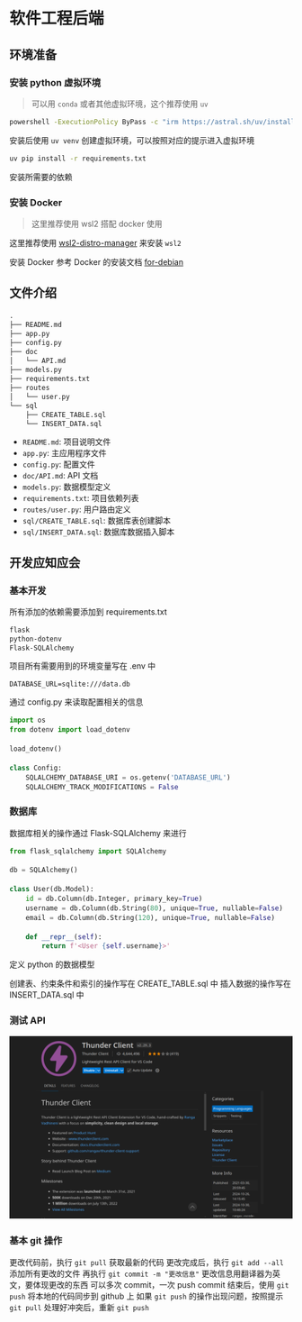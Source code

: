 # 软件工程后端

## 环境准备

### 安装 python 虚拟环境

> 可以用 `conda` 或者其他虚拟环境，这个推荐使用 `uv`

```bash
powershell -ExecutionPolicy ByPass -c "irm https://astral.sh/uv/install.ps1 | iex"
```

安装后使用 `uv venv` 创建虚拟环境，可以按照对应的提示进入虚拟环境

```bash
uv pip install -r requirements.txt
```

安装所需要的依赖

### 安装 Docker

> 这里推荐使用 wsl2 搭配 docker 使用

这里推荐使用 [wsl2-distro-manager](https://github.com/bostrot/wsl2-distro-manager) 来安装 `wsl2`

安装 Docker 参考 Docker 的安装文档 [for-debian](https://docs.docker.com/engine/install/debian/)

## 文件介绍

```text
.
├── README.md
├── app.py
├── config.py
├── doc
│   └── API.md
├── models.py
├── requirements.txt
├── routes
│   └── user.py
└── sql
    ├── CREATE_TABLE.sql
    └── INSERT_DATA.sql
```

- `README.md`: 项目说明文件
- `app.py`: 主应用程序文件
- `config.py`: 配置文件
- `doc/API.md`: API 文档
- `models.py`: 数据模型定义
- `requirements.txt`: 项目依赖列表
- `routes/user.py`: 用户路由定义
- `sql/CREATE_TABLE.sql`: 数据库表创建脚本
- `sql/INSERT_DATA.sql`: 数据库数据插入脚本

## 开发应知应会

### 基本开发

所有添加的依赖需要添加到 requirements.txt

```requirements
flask
python-dotenv
Flask-SQLAlchemy
```

项目所有需要用到的环境变量写在 .env 中

```env
DATABASE_URL=sqlite:///data.db
```

通过 config.py 来读取配置相关的信息

```python
import os
from dotenv import load_dotenv

load_dotenv()

class Config:
    SQLALCHEMY_DATABASE_URI = os.getenv('DATABASE_URL')
    SQLALCHEMY_TRACK_MODIFICATIONS = False
```

### 数据库

数据库相关的操作通过 Flask-SQLAlchemy 来进行

```python
from flask_sqlalchemy import SQLAlchemy

db = SQLAlchemy()

class User(db.Model):
    id = db.Column(db.Integer, primary_key=True)
    username = db.Column(db.String(80), unique=True, nullable=False)
    email = db.Column(db.String(120), unique=True, nullable=False)

    def __repr__(self):
        return f'<User {self.username}>'
```

定义 python 的数据模型

创建表、约束条件和索引的操作写在 CREATE_TABLE.sql 中
插入数据的操作写在 INSERT_DATA.sql 中


### 测试 API

![Thunder Client](image.png)

### 基本 git 操作

更改代码前，执行 `git pull` 获取最新的代码
更改完成后，执行 `git add --all` 添加所有更改的文件
再执行 `git commit -m "更改信息"` 更改信息用翻译器为英文，要体现更改的东西
可以多次 commit，一次 push
commit 结束后，使用 `git push` 将本地的代码同步到 github 上
如果 `git push` 的操作出现问题，按照提示 `git pull` 处理好冲突后，重新 `git push`